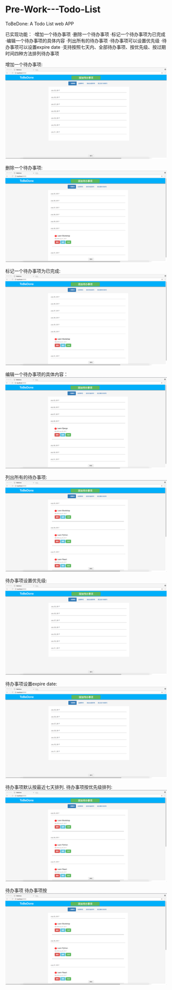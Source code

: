# Pre-Work---Todo-List
ToBeDone: A Todo List web APP

已实现功能：
·增加一个待办事项
·删除一个待办事项
·标记一个待办事项为已完成
·编辑一个待办事项的具体内容
·列出所有的待办事项
·待办事项可以设置优先级
·待办事项可以设置expire date
·支持按照七天内、全部待办事项、按优先级、按过期时间四种方法排列待办事项

增加一个待办事项:
![image](https://github.com/DaKoala/Pre-Work---Todo-List/blob/master/feature_gifs/%E6%B7%BB%E5%8A%A0%E5%BE%85%E5%8A%9E%E4%BA%8B%E9%A1%B9.gif)

删除一个待办事项:
![image](https://github.com/DaKoala/Pre-Work---Todo-List/blob/master/feature_gifs/%E5%88%A0%E9%99%A4%E5%BE%85%E5%8A%9E%E4%BA%8B%E9%A1%B9.gif)

标记一个待办事项为已完成:
![image](https://github.com/DaKoala/Pre-Work---Todo-List/blob/master/feature_gifs/%E5%AE%8C%E6%88%90%E5%BE%85%E5%8A%9E%E4%BA%8B%E9%A1%B9.gif)

编辑一个待办事项的具体内容：
![image](https://github.com/DaKoala/Pre-Work---Todo-List/blob/master/feature_gifs/%E7%BC%96%E8%BE%91%E5%BE%85%E5%8A%9E%E4%BA%8B%E9%A1%B9.gif)

列出所有的待办事项:
![image](https://github.com/DaKoala/Pre-Work---Todo-List/blob/master/feature_gifs/%E5%88%97%E5%87%BA%E5%85%A8%E9%83%A8%E4%BA%8B%E9%A1%B9.gif)

待办事项设置优先级:
![image](https://github.com/DaKoala/Pre-Work---Todo-List/blob/master/feature_gifs/%E6%B7%BB%E5%8A%A0%E5%BE%85%E5%8A%9E%E4%BA%8B%E9%A1%B9.gif)

待办事项设置expire date:
![image](https://github.com/DaKoala/Pre-Work---Todo-List/blob/master/feature_gifs/%E6%B7%BB%E5%8A%A0%E5%BE%85%E5%8A%9E%E4%BA%8B%E9%A1%B9.gif)

待办事项默认按最近七天排列.
待办事项按优先级排列:
![image](https://github.com/DaKoala/Pre-Work---Todo-List/blob/master/feature_gifs/%E6%8C%89%E4%BC%98%E5%85%88%E7%BA%A7%E6%8E%92%E5%BA%8F.gif)

待办事项
待办事项按
![image](https://github.com/DaKoala/Pre-Work---Todo-List/blob/master/feature_gifs/%E6%8C%89%E4%BC%98%E5%85%88%E7%BA%A7%E6%8E%92%E5%BA%8F.gif)
